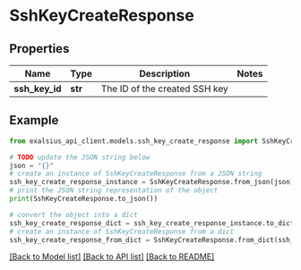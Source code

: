 # SshKeyCreateResponse


## Properties

Name | Type | Description | Notes
------------ | ------------- | ------------- | -------------
**ssh_key_id** | **str** | The ID of the created SSH key | 

## Example

```python
from exalsius_api_client.models.ssh_key_create_response import SshKeyCreateResponse

# TODO update the JSON string below
json = "{}"
# create an instance of SshKeyCreateResponse from a JSON string
ssh_key_create_response_instance = SshKeyCreateResponse.from_json(json)
# print the JSON string representation of the object
print(SshKeyCreateResponse.to_json())

# convert the object into a dict
ssh_key_create_response_dict = ssh_key_create_response_instance.to_dict()
# create an instance of SshKeyCreateResponse from a dict
ssh_key_create_response_from_dict = SshKeyCreateResponse.from_dict(ssh_key_create_response_dict)
```
[[Back to Model list]](../README.md#documentation-for-models) [[Back to API list]](../README.md#documentation-for-api-endpoints) [[Back to README]](../README.md)


